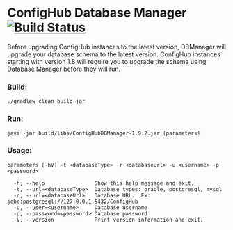# ConfigHub Database Manager [![Build Status](https://travis-ci.org/ConfigHubPub/Database-Manager.svg?branch=master)](https://travis-ci.org/ConfigHubPub/Database-Manager)

Before upgrading ConfigHub instances to the latest version, DBManager will upgrade your database schema to the
latest version.  ConfigHub instances starting with version 1.8 will require you to upgrade the schema using
Database Manager before they will run.

### Build:
`./gradlew clean build jar`

### Run:
`java -jar build/libs/ConfigHubDBManager-1.9.2.jar [parameters]`

### Usage:
`parameters [-hV] -t <databaseType> -r <databaseUrl> -u <username> -p <password>`

```
  -h, --help                Show this help message and exit.
  -t, --url=<databaseType>  Database types: oracle, postgresql, mysql
  -r, --url=<databaseUrl>   Database URL.  Ex: jdbc:postgresql://127.0.0.1:5432/ConfigHub
  -u, --user=<username>     Database username
  -p, --password=<password> Database password
  -V, --version             Print version information and exit.
```
